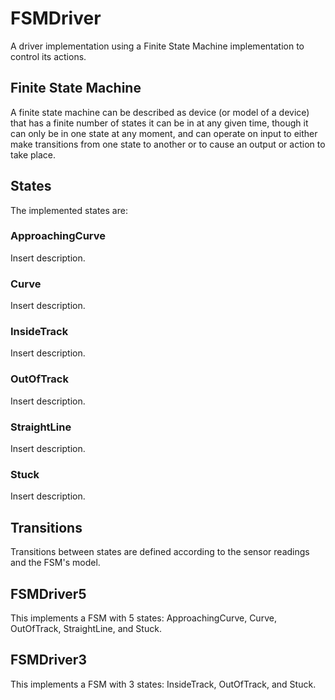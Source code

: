 FSMDriver
=========

A driver implementation using a Finite State Machine implementation to control its actions.


Finite State Machine
--------------------

A finite state machine can be described as device (or model of a device) that has a finite number of states it can be in at any given time, though it can only be in one state at any moment, and can operate on input to either make transitions from one state to another or to cause an output or action to take place.

States
------

The implemented states are:

### ApproachingCurve ###

Insert description.

### Curve ###

Insert description.

### InsideTrack ###

Insert description.

### OutOfTrack ###

Insert description.

### StraightLine ###

Insert description.

### Stuck ###

Insert description.

Transitions
-----------

Transitions between states are defined according to the sensor readings and the FSM's model.


FSMDriver5
----------

This implements a FSM with 5 states: ApproachingCurve, Curve, OutOfTrack, StraightLine, and Stuck.

FSMDriver3
----------

This implements a FSM with 3 states: InsideTrack, OutOfTrack, and Stuck.